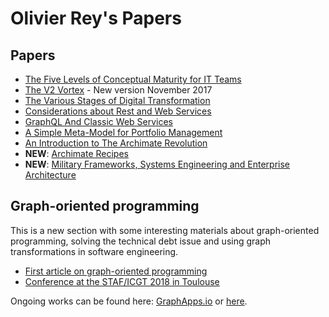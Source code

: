 # Olivier Rey's Papers

## Papers

  * [The Five Levels of Conceptual Maturity for IT Teams](articles/five-levels.md)
  * [The V2 Vortex](articles/the-v2-vortex.md) - New version November 2017
  * [The Various Stages of Digital Transformation](articles/various-stages.md)
  * [Considerations about Rest and Web Services](articles/about-rest.md)
  * [GraphQL And Classic Web Services](articles/graphql-web-services.md)
  * [A Simple Meta-Model for Portfolio Management](articles/portfolio.md)
  * [An Introduction to The Archimate Revolution](articles/archimate-intro.md)
  * **NEW**: [Archimate Recipes](articles/archimate-recipes.md)
  * **NEW**: [Military Frameworks, Systems Engineering and Enterprise Architecture](articles/mbse-vs-ea.md)

## Graph-oriented programming

This is a new section with some interesting materials about graph-oriented programming, solving the technical debt issue and using graph transformations in software engineering.

  * [First article on graph-oriented programming](graph/first-article.md)
  * [Conference at the STAF/ICGT 2018 in Toulouse](graph/staf-icgt2018.md)
  
Ongoing works can be found here: [GraphApps.io](http://graphapps.io "GraphApps.io") or [here](https://github.com/orey/graphapps "GraphApps.io").


